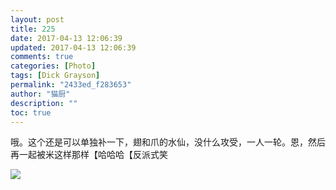 ```yaml
---
layout: post
title: 225
date: 2017-04-13 12:06:39
updated: 2017-04-13 12:06:39
comments: true
categories: [Photo]
tags: [Dick Grayson]
permalink: "2433ed_f283653"
author: "猫厨"
description: ""
toc: true
---
```


<p>哦。这个还是可以单独补一下，翅和爪的水仙，没什么攻受，一人一轮。恩，然后再一起被米这样那样【哈哈哈【反派式笑</p>

![](https://nos.netease.com/imglf1/img/cVZNdzJtQk9JV2VENTIzZklpMFFMNWFGWlVaN20vOTN1YW1US29hYVNadWl0dXo2d2xibE1RPT0.jpg)